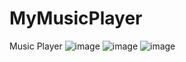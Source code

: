 # MyMusicPlayer
Music Player
![image](https://user-images.githubusercontent.com/85016029/133393122-ac964f20-32e0-48fb-b29f-59a4ba7d1040.png)
![image](https://user-images.githubusercontent.com/85016029/133393129-9c9fa877-c50c-46b9-9ef7-09799e914bd5.png)
![image](https://user-images.githubusercontent.com/85016029/133393135-803eeb54-787b-463a-a548-0894cb4a7c78.png)

